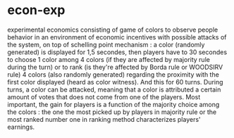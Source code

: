 # econ-exp
experimental economics consisting of game of colors to observe people behavior in an environment of economic incentives with possible attacks of the system, on top of schelling point mechanism : a color (randomly generated) is displayed for 1,5 secondes, then players have to 30 secondes to choose 1 color among 4 colors (if they are affected by majority rule during the turn) or to rank (is they're affected by Borda rule or WOODSIRV rule) 4 colors (also randomly generated) regarding the proximity with the first color displayed (heard as color witness). And this for 60 turns. During turns, a color can be attacked, meaning that a color is attributed a certain amount of votes that does not come from one of the players. Most important, the gain for players is a function of the majority choice among the colors : the one the most picked up by players in majority rule or the most ranked number one in ranking method characterizes players' earnings.
